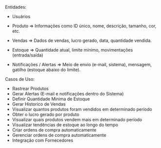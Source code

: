 Entidades:
 - Usuários

 - Produto => Informações como ID único, nome, descrição, tamanho, cor, etc.

 - Vendas => Dados de vendas, lucro gerado, data, quantidade vendida.

 - Estoque => Quantidade atual, limite mínimo, movimentações (entrada/saída)

 - Notificações / Alertas => Meio de envio (e-mail, sistema), mensagem, gatilho (estoque abaixo do limite).
 
Casos de Uso:
 - Rastrear Produtos
 - Gerar Alertas (E-mail e notificações dentro do Sistema)
 - Definir Quantidade Minima de Estoque
 - Gerar Historico de Vendas
 - Visualizar quantos produtos foram vendidos em determinado período
 - Obter o lucro gerado por produto
 - Visualizar quais produtos vendem mais em determinado período
 - Visualizar tendências de estoque ao longo do tempo
 - Criar ordens de compra automaticamente
 - Gerenciar ordens de compra automaticamente
 - Integração com Fornecedores
